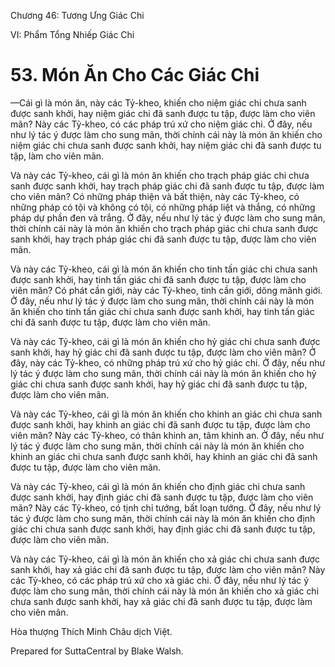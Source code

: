  

Chương 46: Tương Ưng Giác Chi

VI: Phẩm Tổng Nhiếp Giác Chi

# 53\. Món Ăn Cho Các Giác Chi

—Cái gì là món ăn, này các Tỷ-kheo, khiến cho niệm giác chi chưa sanh được sanh khởi, hay niệm giác chi đã sanh được tu tập, được làm cho viên mãn? Này các Tỷ-kheo, có các pháp trú xứ cho niệm giác chi. Ở đây, nếu như lý tác ý được làm cho sung mãn, thời chính cái này là món ăn khiến cho niệm giác chi chưa sanh được sanh khởi, hay niệm giác chi đã sanh được tu tập, làm cho viên mãn.

Và này các Tỷ-kheo, cái gì là món ăn khiến cho trạch pháp giác chi chưa sanh được sanh khởi, hay trạch pháp giác chi đã sanh được tu tập, được làm cho viên mãn? Có những pháp thiện và bất thiện, này các Tỷ-kheo, có những pháp có tội và không có tội, có những pháp liệt và thắng, có những pháp dự phần đen và trắng. Ở đây, nếu như lý tác ý được làm cho sung mãn, thời chính cái này là món ăn khiến cho trạch pháp giác chi chưa sanh được sanh khởi, hay trạch pháp giác chi đã sanh được tu tập, được làm cho viên mãn.

Và này các Tỷ-kheo, cái gì là món ăn khiến cho tinh tấn giác chi chưa sanh được sanh khởi, hay tinh tấn giác chi đã sanh được tu tập, được làm cho viên mãn? Có phát cần giới, này các Tỷ-kheo, tinh cần giới, dõng mãnh giới. Ở đây, nếu như lý tác ý được làm cho sung mãn, thời chính cái này là món ăn khiến cho tinh tấn giác chi chưa sanh được sanh khởi, hay tinh tấn giác chi đã sanh được tu tập, được làm cho viên mãn.

Và này các Tỷ-kheo, cái gì là món ăn khiến cho hỷ giác chi chưa sanh được sanh khởi, hay hỷ giác chi đã sanh được tu tập, được làm cho viên mãn? Ở đây, này các Tỷ-kheo, có những pháp trú xứ cho hỷ giác chi. Ở đây, nếu như lý tác ý được làm cho sung mãn, thời chính cái này là món ăn khiến cho hỷ giác chi chưa sanh được sanh khởi, hay hỷ giác chi đã sanh được tu tập, được làm cho viên mãn.

Và này các Tỷ-kheo, cái gì là món ăn khiến cho khinh an giác chi chưa sanh được sanh khởi, hay khinh an giác chi đã sanh được tu tập, được làm cho viên mãn? Này các Tỷ-kheo, có thân khinh an, tâm khinh an. Ở đây, nếu như lý tác ý được làm cho sung mãn, thời chính cái này là món ăn khiến cho khinh an giác chi chưa sanh được sanh khởi, hay khinh an giác chi đã sanh được tu tập, được làm cho viên mãn.

Và này các Tỷ-kheo, cái gì là món ăn khiến cho định giác chi chưa sanh được sanh khởi, hay định giác chi đã sanh được tu tập, được làm cho viên mãn? Này các Tỷ-kheo, có tịnh chỉ tướng, bất loạn tướng. Ở đây, nếu như lý tác ý được làm cho sung mãn, thời chính cái này là món ăn khiến cho định giác chi chưa sanh được sanh khởi, hay định giác chi đã sanh được tu tập, được làm cho viên mãn.

Và này các Tỷ-kheo, cái gì là món ăn khiến cho xả giác chi chưa sanh được sanh khởi, hay xả giác chi đã sanh được tu tập, được làm cho viên mãn? Này các Tỷ-kheo, có các pháp trú xứ cho xả giác chi. Ở đây, nếu như lý tác ý được làm cho sung mãn, thời chính cái này là món ăn khiến cho xả giác chi chưa sanh được sanh khởi, hay xả giác chi đã sanh được tu tập, được làm cho viên mãn.

Hòa thượng Thích Minh Châu dịch Việt.

Prepared for SuttaCentral by Blake Walsh.
